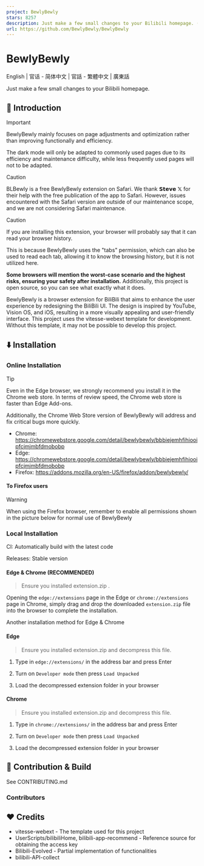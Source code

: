 ```yaml
---
project: BewlyBewly
stars: 8257
description: Just make a few small changes to your Bilibili homepage. (English | 简体中文 | 正體中文 | 廣東話)
url: https://github.com/BewlyBewly/BewlyBewly
---
```


BewlyBewly
==========

English | 官话 - 简体中文 | 官話 - 繁體中文 | 廣東話

  

Just make a few small changes to your Bilibili homepage.

👋 Introduction
---------------

Important

BewlyBewly mainly focuses on page adjustments and optimization rather than improving functionally and efficiency.

The dark mode will only be adapted to commonly used pages due to its efficiency and maintenance difficulty, while less frequently used pages will not to be adapted.

Caution

BLBewly is a free BewlyBewly extension on Safari. We thank 𝗦𝘁𝗲𝘃𝗲 𝕏 for their help with the free publication of the app to Safari. However, issues encountered with the Safari version are outside of our maintenance scope, and we are not considering Safari maintenance.

Caution

If you are installing this extension, your browser will probably say that it can read your browser history.

This is because BewlyBewly uses the "tabs" permission, which can also be used to read each tab, allowing it to know the browsing history, but it is not utilized here.

**Some browsers will mention the worst-case scenario and the highest risks, ensuring your safety after installation.** Additionally, this project is open source, so you can see what exactly what it does.

BewlyBewly is a browser extension for BiliBili that aims to enhance the user experience by redesigning the BiliBili UI. The design is inspired by YouTube, Vision OS, and iOS, resulting in a more visually appealing and user-friendly interface. This project uses the vitesse-webext template for development. Without this template, it may not be possible to develop this project.

⬇️ Installation
---------------

### Online Installation

Tip

Even in the Edge browser, we strongly recommend you install it in the Chrome web store. In terms of review speed, the Chrome web store is faster than Edge Add-ons.

Additionally, the Chrome Web Store version of BewlyBewly will address and fix critical bugs more quickly.

-   Chrome: https://chromewebstore.google.com/detail/bewlybewly/bbbiejemhfihiooipfcjmjmbfdmobobp
-   Edge: https://chromewebstore.google.com/detail/bewlybewly/bbbiejemhfihiooipfcjmjmbfdmobobp
-   Firefox: https://addons.mozilla.org/en-US/firefox/addon/bewlybewly/

#### To Firefox users

Warning

When using the Firefox browser, remember to enable all permissions shown in the picture below for normal use of BewlyBewly

  

### Local Installation

CI: Automatically build with the latest code

Releases: Stable version

#### Edge & Chrome (RECOMMENDED)

> Ensure you installed extension.zip .

Opening the `edge://extensions` page in the Edge or `chrome://extensions` page in Chrome, simply drag and drop the downloaded `extension.zip` file into the browser to complete the installation.

Another installation method for Edge & Chrome

#### Edge

> Ensure you installed extension.zip and decompress this file.

1.  Type in `edge://extensions/` in the address bar and press Enter
2.  Turn on `Developer mode` then press `Load Unpacked`  
    
3.  Load the decompressed extension folder in your browser

#### Chrome

> Ensure you installed extension.zip and decompress this file.

1.  Type in `chrome://extensions/` in the address bar and press Enter
2.  Turn on `Developer mode` then press `Load Unpacked`  
    
3.  Load the decompressed extension folder in your browser

🤝 Contribution & Build
-----------------------

See CONTRIBUTING.md

### Contributors

❤️ Credits
----------

-   vitesse-webext - The template used for this project
-   UserScripts/bilibiliHome, bilibili-app-recommend - Reference source for obtaining the access key
-   Bilibili-Evolved - Partial implementation of functionalities
-   bilibili-API-collect
